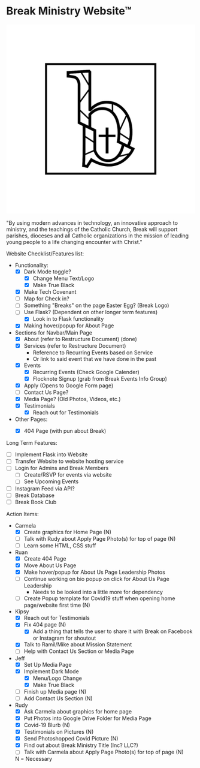 # Break Ministry Website™

![Break Ministry](static/images/Logo_Icon_Frame.png)

"By using modern advances in technology, an innovative approach to ministry, and the teachings of the Catholic Church, Break will support parishes, dioceses and all Catholic organizations in the mission of leading young people to a life changing encounter with Christ."

Website Checklist/Features list:
- Functionality:
    - [x] Dark Mode toggle?
        - [x] Change Menu Text/Logo
        - [x] Make True Black
    - [x] Make Tech Covenant
    - [ ] Map for Check in?
    - [ ] Something "Breaks" on the page Easter Egg? (Break Logo)
    - [ ] Use Flask? (Dependent on other longer term features)
        - [x] Look in to Flask functionality
    - [x] Making hover/popup for About Page

- Sections for Navbar/Main Page
    - [x] About (refer to Restructure Document) (done)
    - [x] Services (refer to Restructure Document)
        - Reference to Recurring Events based on Service
        - Or link to said event that we have done in the past
    - [x] Events
        - [x] Recurring Events (Check Google Calender)
        - [x] Flocknote Signup (grab from Break Events Info Group)
    - [x] Apply (Opens to Google Form page)
    - [ ] Contact Us Page?
    - [x] Media Page? (Old Photos, Videos, etc.)
    - [x] Testimonials
        - [x] Reach out for Testimonials

- Other Pages:
    - [x] 404 Page (with pun about Break)


Long Term Features:
- [ ] Implement Flask into Website 
- [ ] Transfer Website to website hosting service
- [ ] Login for Admins and Break Members
    - [ ] Create/RSVP for events via website
    - [ ] See Upcoming Events
- [ ] Instagram Feed via API?
- [ ] Break Database
- [ ] Break Book Club

Action Items:
- Carmela
    - [x] Create graphics for Home Page (N)
    - [ ] Talk with Rudy about Apply Page Photo(s) for top of page (N)
    - [ ] Learn some HTML, CSS stuff
- Ruan
    - [x] Create 404 Page
    - [x] Move About Us Page
    - [x] Make hover/popup for About Us Page Leadership Photos
    - [ ] Continue working on bio popup on click for About Us Page Leadership
        - Needs to be looked into a little more for dependency
    - [ ] Create Popup template for Covid19 stuff when opening home page/website first time (N)

- Kipsy
    - [x] Reach out for Testimonials
    - [x] Fix 404 page (N)
        - [x] Add a thing that tells the user to share it with Break on Facebook or Instagram for shoutout
    - [x] Talk to Ramil/Mike about Mission Statement
    - [ ] Help with Contact Us Section or Media Page

- Jeff
    - [x] Set Up Media Page
    - [x] Implement Dark Mode
        - [x] Menu/Logo Change
        - [x] Make True Black
    - [ ] Finish up Media page (N)
    - [ ] Add Contact Us Section (N)

- Rudy
    - [x] Ask Carmela about graphics for home page
    - [x] Put Photos into Google Drive Folder for Media Page
    - [x] Covid-19 Blurb (N)
    - [x] Testimonials on Pictures (N)
    - [x] Send Photoshopped Covid Picture (N)
    - [x] Find out about Break Ministry Title (Inc? LLC?)
    - [ ] Talk with Carmela about Apply Page Photo(s) for top of page (N)

    N = Necessary
